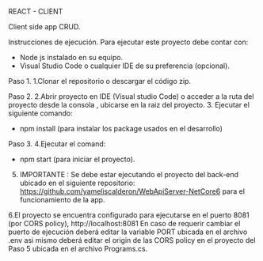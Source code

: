 REACT - CLIENT

Client side app CRUD.

Instrucciones de ejecución.
Para ejecutar este proyecto debe contar con:
- Node js instalado en su equipo. 
- Visual Studio Code o cualquier IDE de su preferencia (opcional).


Paso 1. 
1.Clonar el repositorio o descargar el código zip.

Paso 2. 
2.Abrir proyecto en IDE (Visual studio Code) o acceder a la ruta del proyecto desde la consola , ubicarse en la raiz del proyecto.
3. Ejecutar el siguiente  comando:
  - npm install (para instalar los package usados en el desarrollo) 
  
Paso 3.
4.Ejecutar el comand:
- npm start (para iniciar el proyecto).

5. IMPORTANTE : Se debe estar ejecutando el proyecto del back-end ubicado en el siguiente repositorio: 
https://github.com/yameliscalderon/WebApiServer-NetCore6 para el funcionamiento de la app.

6.El proyecto se encuentra configurado para ejecutarse en el puerto 8081 (por CORS policy), 
http://localhost:8081
En caso de requerir cambiar el puerto de ejecución deberá editar la variable PORT ubicada en el archivo .env 
asi mismo deberá editar el origin de las CORS policy en el proyecto del Paso 5 ubicada en el archivo Programs.cs.



